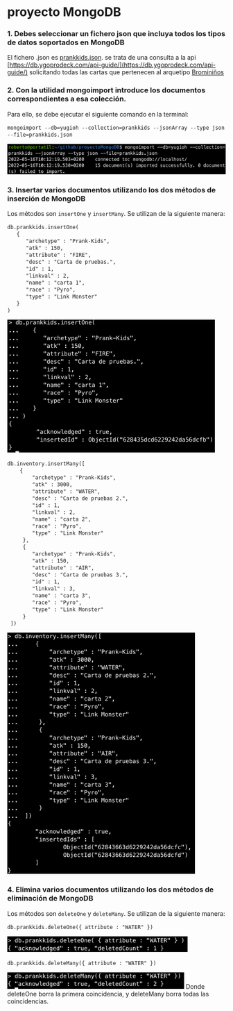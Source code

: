 # proyecto MongoDB
### 1. Debes seleccionar un fichero json que incluya todos los tipos de datos soportados en MongoDB
El fichero .json es [prankkids.json](prankkids.json). se trata de una consulta a la api [https://db.ygoprodeck.com/api-guide/](https://db.ygoprodeck.com/api-guide/) solicitando todas las cartas que pertenecen al arquetipo [Brominiños](https://yugioh.fandom.com/es/wiki/Bromini%C3%B1os)
### 2. Con la utilidad mongoimport introduce los documentos correspondientes a esa colección.
Para ello, se debe ejecutar el siguiente comando en la terminal:
```
mongoimport --db=yugioh --collection=prankkids --jsonArray --type json --file=prankkids.json
```
![](capturas/captura1.png)
### 3. Insertar varios documentos utilizando los dos métodos de inserción de MongoDB
Los métodos son `insertOne` y `insertMany`. Se utilizan de la siguiente manera:
```
db.prankkids.insertOne(
   {
      "archetype" : "Prank-Kids",
      "atk" : 150,
      "attribute" : "FIRE",
      "desc" : "Carta de pruebas.",
      "id" : 1,
      "linkval" : 2,
      "name" : "carta 1",
      "race" : "Pyro",
      "type" : "Link Monster"
   }
)
```
![](capturas/captura2.png)
```
db.inventory.insertMany([
    {
        "archetype" : "Prank-Kids",
        "atk" : 3000,
        "attribute" : "WATER",
        "desc" : "Carta de pruebas 2.",
        "id" : 1,
        "linkval" : 2,
        "name" : "carta 2",
        "race" : "Pyro",
        "type" : "Link Monster"
     },
     {
        "archetype" : "Prank-Kids",
        "atk" : 150,
        "attribute" : "AIR",
        "desc" : "Carta de pruebas 3.",
        "id" : 1,
        "linkval" : 3,
        "name" : "carta 3",
        "race" : "Pyro",
        "type" : "Link Monster"
     }
 ])
```
![](capturas/captura3.png)
### 4. Elimina varios documentos utilizando los dos métodos de eliminación de MongoDB
Los métodos son `deleteOne` y `deleteMany`. Se utilizan de la siguiente manera:
```
db.prankkids.deleteOne({ attribute : "WATER" })
```
![](capturas/captura4.png)
```
db.prankkids.deleteMany({ attribute : "WATER" })
```
![](capturas/captura5.png)
Donde deleteOne borra la primera coincidencia, y deleteMany borra todas las coincidencias.